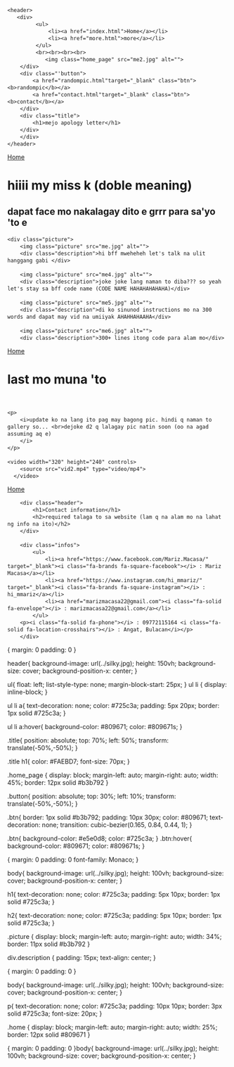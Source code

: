 <!DOCTYPE html>
<html lang="en">
<head>
    <link rel="stylesheet" type="text/css" href="css/style.css">
    <title>ms. kae</title>
</head>
    
<body>

    <header>
       <div>
             <ul>
                 <li><a href="index.html">Home</a></li>
                 <li><a href="more.html">more</a></li>
             </ul>
             <br><br><br><br>
                <img class="home_page" src="me2.jpg" alt="">
        </div>
        <div class="'button">
            <a href="randompic.html"target="_blank" class="btn"><b>randompic</b></a>
            <a href="contact.html"target="_blank" class="btn"><b>contact</b></a>
        </div>
        <div class="title">
            <h1>mejo apology letter</h1>
        </div>
        </div>
    </header>
</body>
</html>
</body>
</html>

<!DOCTYPE html>
<link rel="stylesheet" 
href="css/style2.css">
<head>
    <title>Ms.k</title>

</head>
<body>
    <a href="index.html">Home</a>
    <h1>hiiii my miss k (doble meaning)</h1>
    <h2>dapat face mo nakalagay dito e grrr para sa'yo 'to e</h2>

    <div class="picture">
        <img class="picture" src="me.jpg" alt="">
        <div class="description">hi bff mweheheh let's talk na ulit hanggang gabi </div>

        <img class="picture" src="me4.jpg" alt="">
        <div class="description">joke joke lang naman to diba??? so yeah let's stay sa bff code name (CODE NAME HAHAHAHAHAHA)</div>

        <img class="picture" src="me5.jpg" alt="">
        <div class="description">di ko sinunod instructions mo na 300 words and dapat may vid na umiiyak AHAHHAHAAHA</div>

        <img class="picture" src="me6.jpg" alt="">
        <div class="description">300+ lines itong code para alam mo</div>
</body>
</html>

<!DOCTYPE html>
<link rel="stylesheet"
href="css/style4.css">
<head>
    <title>pic na ano wala</title>

</head>
<body>
    <a href="index.html">Home</a>
    <br>
    <h1>last mo muna 'to </h1> <br>

    <p>
        <i>update ko na lang ito pag may bagong pic. hindi q naman to gallery so... <br>dejoke d2 q lalagay pic natin soon (oo na agad assuming aq e)
        </i>
    </p>

    <video width="320" height="240" controls>
        <source src="vid2.mp4" type="video/mp4">
      </video>
</body>
</html>

<!DOCTYPE html>
<html lang="en">
<link rel="stylesheet"
href="css/style5.css">

<head>
<body>
    <a href="index.html">Home</a>
    <br>
</div>

        <div class="header">
            <h1>Contact information</h1>
            <h2>required talaga to sa website (lam q na alam mo na lahat ng info na ito)</h2>
        </div>

        <div class="infos">
            <ul>
                <li><a href="https://www.facebook.com/Mariz.Macasa/" target="_blank"><i class="fa-brands fa-square-facebook"></i> : Mariz Macasa</a></li>
                <li><a href="https://www.instagram.com/hi_mmariz/" target="_blank"><i class="fa-brands fa-square-instagram"></i> : hi_mmariz</a></li>
                <li><a href="marizmacasa22@gmail.com"><i class="fa-solid fa-envelope"></i> : marizmacasa22@gmail.com</a></li>
            </ul>
        <p><i class="fa-solid fa-phone"></i> : 09772115164 <i class="fa-solid fa-location-crosshairs"></i> : Angat, Bulacan</i></p>
        </div>
</body>
</html>

{
    margin: 0
    padding: 0
}

header{
    background-image: url(../silky.jpg);
    height: 150vh;
    background-size: cover;
    background-position-x: center;
}

ul{
    float: left;
    list-style-type: none;
    margin-block-start: 25px;
}
ul li {
    display: inline-block;
}

ul li a{
    text-decoration: none;
    color: #725c3a;
    padding: 5px 20px;
    border: 1px solid #725c3a;
}

ul li a:hover{
    background-color: #809671;
    color: #809671s;
}

.title{
    position: absolute;
    top: 70%;
    left: 50%;
    transform: translate(-50%,-50%);
}

.title h1{
    color: #FAEBD7;
    font-size: 70px;
}


.home_page {
        display: block;
        margin-left: auto;
        margin-right: auto;
        width: 45%;
        border: 12px solid #b3b792
      }

.button{
    position: absolute;
    top: 30%;
    left: 10%;
    transform: translate(-50%,-50%);
}

.btn{
    border: 1px solid #b3b792;
    padding: 10px 30px;
    color: #809671;
    text-decoration: none;
    transition: cubic-bezier(0.165, 0.84, 0.44, 1);
}

.btn{
    background-color: #e5e0d8;
    color: #725c3a;
}
.btn:hover{
    background-color: #809671;
    color: #809671s;
}

{
    margin: 0
    padding: 0
    font-family: Monaco;
}

body{
    background-image: url(../silky.jpg);
    height: 100vh;
    background-size: cover;
    background-position-x: center;
}

h1{
    text-decoration: none;
    color: #725c3a;
    padding: 5px 10px;
    border: 1px solid #725c3a;
}

h2{
    text-decoration: none;
    color: #725c3a;
    padding: 5px 10px;
    border: 1px solid #725c3a;
}

.picture {
    display: block;
    margin-left: auto;
    margin-right: auto;
    width: 34%;
    border: 11px solid #b3b792
  }

  div.description {
    padding: 15px;
    text-align: center;
  }

  {
    margin: 0
    padding: 0
}

body{
    background-image: url(../silky.jpg);
    height: 100vh;
    background-size: cover;
    background-position-x: center;
}

p{
    text-decoration: none;
    color: #725c3a;
    padding: 10px 10px;
    border: 3px solid #725c3a;
    font-size: 20px;
}

.home {
    display: block;
    margin-left: auto;
    margin-right: auto;
    width: 25%;
    border: 12px solid #809671
  }

  {
    margin: 0
    padding: 0
}body{
    background-image: url(../silky.jpg);
    height: 100vh;
    background-size: cover;
    background-position-x: center;
}
